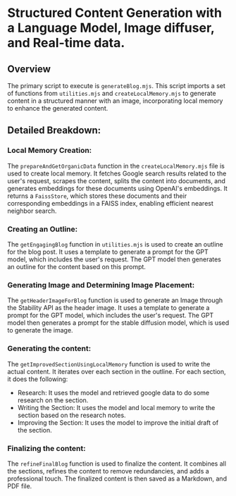 # Structured Content Generation with a Language Model, Image diffuser, and Real-time data.

## Overview
The primary script to execute is `generateBlog.mjs`. This script imports a set of functions from `utilities.mjs` and `createLocalMemory.mjs` to generate content in a structured manner with an image, incorporating local memory to enhance the generated content.

## Detailed Breakdown:

### Local Memory Creation:
The `prepareAndGetOrganicData` function in the `createLocalMemory.mjs` file is used to create local memory. It fetches Google search results related to the user's request, scrapes the content, splits the content into documents, and generates embeddings for these documents using OpenAI's embeddings. It returns a `FaissStore`, which stores these documents and their corresponding embeddings in a FAISS index, enabling efficient nearest neighbor search.

### Creating an Outline:
The `getEngagingBlog` function in `utilities.mjs` is used to create an outline for the blog post. It uses a template to generate a prompt for the GPT model, which includes the user's request. The GPT model then generates an outline for the content based on this prompt.

###   Generating Image and Determining Image Placement:
The `getHeaderImageForBlog` function is used to generate an Image through the Stability API as the header image. It uses a template to generate a prompt for the GPT model, which includes the user's request. The GPT model then generates a prompt for the stable diffusion model, which is used to generate the image.

### Generating the content:
The `getImprovedSectionUsingLocalMemory` function is used to write the actual content. It iterates over each section in the outline. For each section, it does the following:

- Research: It uses the model and retrieved google data to do some research on the section.
- Writing the Section: It uses the model and local memory to write the section based on the research notes.
- Improving the Section: It uses the model to improve the initial draft of the section.

### Finalizing the content:
The `refineFinalBlog` function is used to finalize the content. It combines all the sections, refines the content to remove redundancies, and adds a professional touch. The finalized content is then saved as a Markdown, and PDF file.


